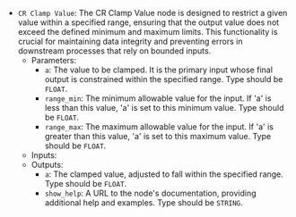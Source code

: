 - `CR Clamp Value`: The CR Clamp Value node is designed to restrict a given value within a specified range, ensuring that the output value does not exceed the defined minimum and maximum limits. This functionality is crucial for maintaining data integrity and preventing errors in downstream processes that rely on bounded inputs.
    - Parameters:
        - `a`: The value to be clamped. It is the primary input whose final output is constrained within the specified range. Type should be `FLOAT`.
        - `range_min`: The minimum allowable value for the input. If 'a' is less than this value, 'a' is set to this minimum value. Type should be `FLOAT`.
        - `range_max`: The maximum allowable value for the input. If 'a' is greater than this value, 'a' is set to this maximum value. Type should be `FLOAT`.
    - Inputs:
    - Outputs:
        - `a`: The clamped value, adjusted to fall within the specified range. Type should be `FLOAT`.
        - `show_help`: A URL to the node's documentation, providing additional help and examples. Type should be `STRING`.
